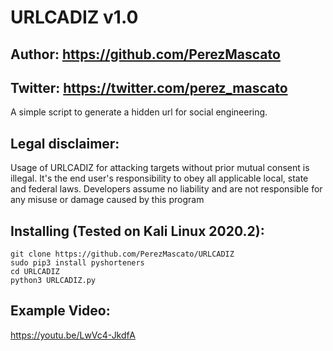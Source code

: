 # URLCADIZ v1.0
## Author: https://github.com/PerezMascato
## Twitter: https://twitter.com/perez_mascato

A simple script to generate a hidden url for social engineering.


## Legal disclaimer:

Usage of URLCADIZ for attacking targets without prior mutual consent is illegal. It's the end user's responsibility to obey all applicable local, state and federal laws. Developers assume no liability and are not responsible for any misuse or damage caused by this program 
## Installing (Tested on Kali Linux 2020.2):

```
git clone https://github.com/PerezMascato/URLCADIZ
sudo pip3 install pyshorteners
cd URLCADIZ 
python3 URLCADIZ.py
```
## Example Video:
https://youtu.be/LwVc4-JkdfA
